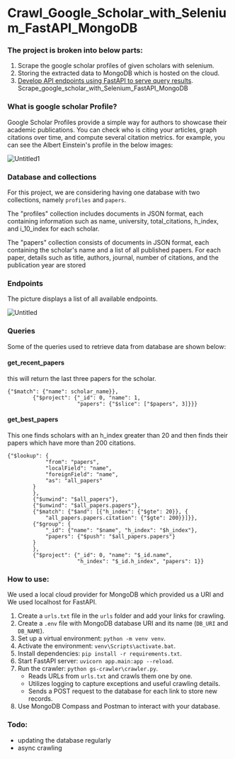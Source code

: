 # Crawl_Google_Scholar_with_Selenium_FastAPI_MongoDB
### The project is broken into below parts:
1. Scrape the google scholar profiles of given scholars with selenium.
2. Storing the extracted data to MongoDB which is hosted on the cloud.
3. [Develop API endpoints using FastAPI to serve query results](#queries).
Scrape_google_scholar_with_Selenium_FastAPI_MongoDB

### What is google scholar Profile?
Google Scholar Profiles provide a simple way for authors to showcase their academic publications. You can check who is citing your articles, graph citations over time, and compute several citation metrics.
for example, you can see the Albert Einstein's profile in the below images:

![Untitled1](https://github.com/KianoushAmirpour/Crawl_Google_Scholar_with_Selenium_FastAPI_MongoDB/assets/112323618/64805099-24be-4e73-ae45-92a5c6e8e212)

### Database and collections
For this project, we are considering having one database with two collections, namely `profiles` and `papers`.

The "profiles" collection includes documents in JSON format, each containing information such as name, university, total_citations, h_index, and i_10_index for each scholar.

The "papers" collection consists of documents in JSON format, each containing the scholar's name and a list of all published papers. For each paper, details such as title, authors, journal, number of citations, and the publication year are stored

### Endpoints
The picture displays a list of all available endpoints. 

![Untitled](https://github.com/KianoushAmirpour/Crawl_Google_Scholar_with_Selenium_FastAPI_MongoDB/assets/112323618/5d4cb148-d3cf-408c-b517-ccba6a046809)

### Queries
Some of the queries used to retrieve data from database are shown below:

#### get_recent_papers
this will return the last three papers for the scholar.
```
{"$match": {"name": scholar_name}},
        {"$project": {"_id": 0, "name": 1,
                      "papers": {"$slice": ["$papers", 3]}}}
```

#### get_best_papers
This one finds scholars with an h_index greater than 20 and then finds their papers which have more than 200 citations.
```
{"$lookup": {
            "from": "papers",
            "localField": "name",
            "foreignField": "name",
            "as": "all_papers"
        }
        },
        {"$unwind": "$all_papers"},
        {"$unwind": "$all_papers.papers"},
        {"$match": {"$and": [{"h_index": {"$gte": 20}}, {
            "all_papers.papers.citation": {"$gte": 200}}]}},
        {"$group": {
            "_id": {"name": "$name", "h_index": "$h_index"},
            "papers": {"$push": "$all_papers.papers"}
        }
        },
        {"$project": {"_id": 0, "name": "$_id.name",
                      "h_index": "$_id.h_index", "papers": 1}}
```
### How to use:
We used a local cloud provider for MongoDB which provided us a URI and We used localhost for FastAPI.

1. Create a `urls.txt` file in the `urls` folder and add your links for crawling.
2. Create a `.env` file with MongoDB database URI and its name (`DB_URI` and `DB_NAME`).
3. Set up a virtual environment: `python -m venv venv`.
4. Activate the environment: `venv\Scripts\activate.bat`.
5. Install dependencies: `pip install -r requirements.txt`.
6. Start FastAPI server: `uvicorn app.main:app --reload`.
7. Run the crawler: `python gs-crawler\crawler.py`.
   - Reads URLs from `urls.txt` and crawls them one by one.
   - Utilizes logging to capture exceptions and useful crawling details.
   - Sends a POST request to the database for each link to store new records.
9. Use MongoDB Compass and Postman to interact with your database.

### Todo:
- updating the database regularly
- async crawling

